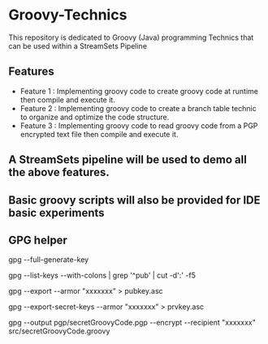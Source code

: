 # Groovy-Technics
This repository is dedicated to Groovy (Java) programming Technics that can be used within a StreamSets Pipeline 

## Features

- Feature 1 : Implementing groovy code to create groovy code at runtime then compile and execute it.
- Feature 2 : Implementing groovy code to create a branch table technic to organize and optimize the code structure.
- Feature 3 : Implementing groovy code to read groovy code from a PGP encrypted text file then compile and execute it.

## A StreamSets pipeline will be used to demo all the above features.

## Basic groovy scripts will also be provided for IDE basic experiments

## GPG helper

gpg --full-generate-key

gpg --list-keys --with-colons | grep '^pub' | cut -d':' -f5

gpg --export --armor "xxxxxxx" > pubkey.asc

gpg --export-secret-keys --armor "xxxxxxx" > prvkey.asc

gpg --output pgp/secretGroovyCode.pgp --encrypt --recipient "xxxxxxx" src/secretGroovyCode.groovy

